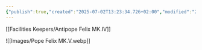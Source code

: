 ```yaml
---
{"publish":true,"created":"2025-07-02T13:23:34.726+02:00","modified":"2025-07-18T17:55:35.487+02:00","cssclasses":""}
---
```


[[Facilities Keepers/Antipope Felix MK.IV]]


![[Images/Pope Felix MK.V.webp]]